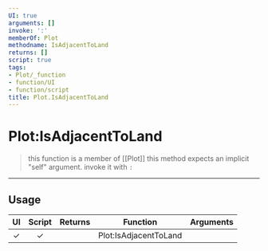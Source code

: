 ```yaml
---
UI: true
arguments: []
invoke: ':'
memberOf: Plot
methodname: IsAdjacentToLand
returns: []
script: true
tags:
- Plot/_function
- function/UI
- function/script
title: Plot.IsAdjacentToLand
---
```

# Plot:IsAdjacentToLand
> this function is a member of [[Plot]]
> this method expects an implicit "self" argument. invoke it with `:`
-----
## Usage
|  UI | Script | Returns | Function | Arguments |
|:---:|:------:|-------:|:--------:|:---------|
|✓|✓||Plot:IsAdjacentToLand||
